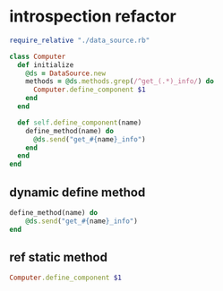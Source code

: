 
# introspection refactor 
```rb
require_relative "./data_source.rb"

class Computer
  def initialize
    @ds = DataSource.new
    methods = @ds.methods.grep(/^get_(.*)_info/) do
      Computer.define_component $1
    end
  end

  def self.define_component(name)
    define_method(name) do
      @ds.send("get_#{name}_info")
    end
  end
end
```

## dynamic define method
```rb
define_method(name) do
    @ds.send("get_#{name}_info")
end
```

## ref static method
```rb
Computer.define_component $1
```